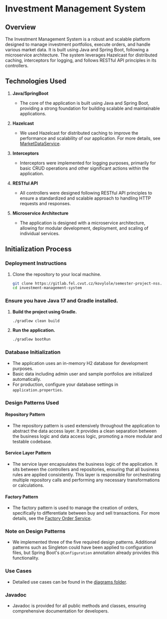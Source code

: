 # Investment Management System

## Overview

The Investment Management System is a robust and scalable platform designed to manage investment portfolios, execute orders, and handle various market data. It is built using Java and Spring Boot, following a microservice architecture. The system leverages Hazelcast for distributed caching, interceptors for logging, and follows RESTful API principles in its controllers.

## Technologies Used

1. **Java/SpringBoot**
    - The core of the application is built using Java and Spring Boot, providing a strong foundation for building scalable and maintainable applications.

2. **Hazelcast**
    - We used Hazelcast for distributed caching to improve the performance and scalability of our application. For more details, see [MarketDataService](src/main/java/cz/cvut/nss/investmentmanagementsystem/service/MarketDataService.java).

3. **Interceptors**
    - Interceptors were implemented for logging purposes, primarily for basic CRUD operations and other significant actions within the application.

4. **RESTful API**
    - All controllers were designed following RESTful API principles to ensure a standardized and scalable approach to handling HTTP requests and responses.

5. **Microservice Architecture**
    - The application is designed with a microservice architecture, allowing for modular development, deployment, and scaling of individual services.

## Initialization Process

### Deployment Instructions
1. Clone the repository to your local machine.
   ```bash
   git clone https://gitlab.fel.cvut.cz/kovylole/semester-project-nss.git
   cd investment-management-system
### Ensure you have Java 17 and Gradle installed.

1. **Build the project using Gradle.**

    ```bash
    ./gradlew clean build
    ```

2. **Run the application.**

    ```bash
    ./gradlew bootRun
    ```

### Database Initialization
- The application uses an in-memory H2 database for development purposes.
- Basic data including admin user and sample portfolios are initialized automatically.
- For production, configure your database settings in `application.properties`.

### Design Patterns Used

#### Repository Pattern
- The repository pattern is used extensively throughout the application to abstract the data access layer. It provides a clean separation between the business logic and data access logic, promoting a more modular and testable codebase.

#### Service Layer Pattern
- The service layer encapsulates the business logic of the application. It sits between the controllers and repositories, ensuring that all business rules are applied consistently. This layer is responsible for orchestrating multiple repository calls and performing any necessary transformations or calculations.

#### Factory Pattern
- The factory pattern is used to manage the creation of orders, specifically to differentiate between buy and sell transactions. For more details, see the [Factory Order Service](src/main/java/cz/cvut/nss/investmentmanagementsystem/service/factoryorder).

### Note on Design Patterns
- We implemented three of the five required design patterns. Additional patterns such as Singleton could have been applied to configuration files, but Spring Boot's `@Configuration` annotation already provides this functionality.

### Use Cases
- Detailed use cases can be found in the [diagrams folder](diagrams).

### Javadoc
- Javadoc is provided for all public methods and classes, ensuring comprehensive documentation for developers.
